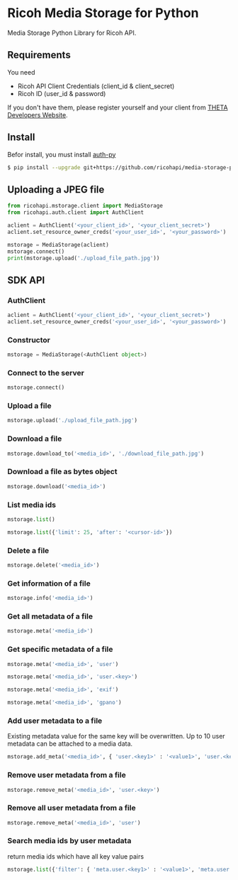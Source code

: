 # Ricoh Media Storage for Python

Media Storage Python Library for Ricoh API.

## Requirements
You need

- Ricoh API Client Credentials (client_id & client_secret)
- Ricoh ID (user_id & password)

If you don't have them, please register yourself and your client from [THETA Developers Website](http://contest.theta360.com/).

## Install
Befor install, you must install [auth-py](https://github.com/ricohapi/auth-py)

```sh
$ pip install --upgrade git+https://github.com/ricohapi/media-storage-py.git
```

## Uploading a JPEG file
```python
from ricohapi.mstorage.client import MediaStorage
from ricohapi.auth.client import AuthClient

aclient = AuthClient('<your_client_id>', '<your_client_secret>')
aclient.set_resource_owner_creds('<your_user_id>', '<your_password>')

mstorage = MediaStorage(aclient)
mstorage.connect()
print(mstorage.upload('./upload_file_path.jpg'))
```

## SDK API
### AuthClient
```python
aclient = AuthClient('<your_client_id>', '<your_client_secret>')
aclient.set_resource_owner_creds('<your_user_id>', '<your_password>')
```

### Constructor
```python
mstorage = MediaStorage(<AuthClient object>)
```

### Connect to the server
```python
mstorage.connect()
```

### Upload a file
```python
mstorage.upload('./upload_file_path.jpg')
```

### Download a file
```python
mstorage.download_to('<media_id>', './download_file_path.jpg')
```

### Download a file as bytes object
```python
mstorage.download('<media_id>')
```


### List media ids
```python
mstorage.list()

mstorage.list({'limit': 25, 'after': '<cursor-id>'})
```

### Delete a file
```python
mstorage.delete('<media_id>')
```

### Get information of a file
```python
mstorage.info('<media_id>')
```

### Get all metadata of a file
```python
mstorage.meta('<media_id>')
```

### Get specific metadata of a file
```python
mstorage.meta('<media_id>', 'user')

mstorage.meta('<media_id>', 'user.<key>')

mstorage.meta('<media_id>', 'exif')

mstorage.meta('<media_id>', 'gpano')
```

### Add user metadata to a file
Existing metadata value for the same key will be overwritten.
Up to 10 user metadata can be attached to a media data.

```python
mstorage.add_meta('<media_id>', { 'user.<key1>' : '<value1>', 'user.<key2>' : '<value2>', ...})
```


### Remove user metadata from a file
```python
mstorage.remove_meta('<media_id>', 'user.<key>')
```

### Remove all user metadata from a file
```python
mstorage.remove_meta('<media_id>', 'user')
```

### Search media ids by user metadata
return media ids which have all key value pairs

```python
mstorage.list({'filter': { 'meta.user.<key1>' : '<value1>', 'meta.user.<key2>' : '<value2>', ...}})
```
